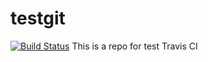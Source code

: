 # testgit
[![Build Status](https://travis-ci.org/KomaBeyond/testgit.svg?branch=master)](https://travis-ci.org/KomaBeyond/testgit)
This is a repo for test Travis CI
